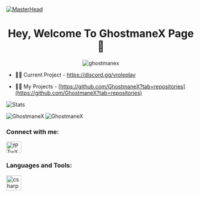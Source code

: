 [![MasterHead](https://cdn.discordapp.com/attachments/1060604810010824775/1078469928501379192/Screenshot_8-PhotoRoom.png)](https://google.com/)
<h1 align="center">Hey, Welcome To GhostmaneX Page 👋</h1>
<p align="center"> <img src="https://komarev.com/ghpvc/?username=ghostmanex&label=Profile%20views&color=0e75b6&style=flat" alt="ghostmanex" /> </p>

- 👨‍💼 Current Project - https://discord.gg/vroleplay

- 👨‍💻 My Projects - [https://github.com/GhostmaneX?tab=repositories](https://github.com/GhostmaneX?tab=repositories)

![Stats](https://github-readme-stats.vercel.app/api?username=GhostmaneX&theme=onedark&show_icons=true)

<p><img align="left" src="https://github-readme-stats.vercel.app/api/top-langs?username=GhostmaneX&show_icons=true&locale=en&layout=compact" alt="GhostmaneX" /></p>

<p><img align="center" src="https://github-readme-streak-stats.herokuapp.com/?user=GhostmaneX&" alt="GhostmaneX" /></p>

<h3 align="left">Connect with me:</h3>
<p align="left">
<a href="https://discord.gg/fPTwXZRUu8" target="blank"><img align="center" src="https://raw.githubusercontent.com/rahuldkjain/github-profile-readme-generator/master/src/images/icons/Social/discord.svg" alt="fPTwXZRUu8" height="30" width="40" /></a>
</p>

<h3 align="left">Languages and Tools:</h3>
<p align="left"> <a href="https://www.w3schools.com/cs/" target="_blank" rel="noreferrer"> <img src="https://upload.wikimedia.org/wikipedia/commons/thumb/c/cf/Lua-Logo.svg/600px-Lua-Logo.svg.png?20150107024942" alt="csharp" width="40" height="40"/> </a></p>
